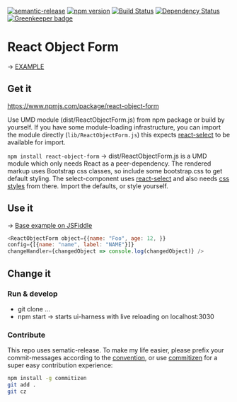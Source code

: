 [![semantic-release](https://img.shields.io/badge/%20%20%F0%9F%93%A6%F0%9F%9A%80-semantic--release-e10079.svg)](https://github.com/semantic-release/semantic-release)
[![npm version](https://badge.fury.io/js/react-object-form.svg)](https://badge.fury.io/js/react-object-form)
[![Build Status](https://travis-ci.org/fkretzer/react-object-form.svg?branch=master)](https://travis-ci.org/fkretzer/react-object-form)
[![Dependency Status](https://www.versioneye.com/user/projects/57d7c71dbf2b4b0050f30ae8/badge.svg)](https://www.versioneye.com/user/projects/57d7c71dbf2b4b0050f30ae8)
[![Greenkeeper badge](https://badges.greenkeeper.io/fkretzer/react-object-form.svg)](https://greenkeeper.io/)

# React Object Form



-> [EXAMPLE](https://jsfiddle.net/dhfsk/gfzpghun/)

## Get it

https://www.npmjs.com/package/react-object-form

Use UMD module (dist/ReactObjectForm.js) from npm package or build by yourself. If you have some module-loading infrastructure, you can import the module directly (`lib/ReactObjectForm.js`) this expects [react-select](https://github.com/JedWatson/react-select) to be available for import.

`npm install react-object-form` -> dist/ReactObjectForm.js is a UMD module which only needs React as a peer-dependency.
The rendered markup uses Bootstrap css classes, so include some bootstrap.css to get default styling. The select-component uses [react-select](https://github.com/JedWatson/react-select) and also needs [css styles](https://raw.githubusercontent.com/JedWatson/react-select/master/dist/react-select.css) from there. Import the defaults, or style yourself.

## Use it
-> [Base example on JSFiddle](https://jsfiddle.net/dhfsk/gfzpghun/)

```javascript
<ReactObjectForm object={{name: "Foo", age: 12, }} 
config={[{name: "name", label: "NAME"}]} 
changeHandler={changedObject => console.log(changedObject)} />
```

## Change it
### Run & develop
- git clone ...
- npm start -> starts ui-harness with live reloading on localhost:3030

### Contribute

This repo uses sematic-release. To make my life easier, please prefix your commit-messages according to the [convention](https://github.com/conventional-changelog/conventional-changelog-angular/blob/master/convention.md), or use [commitizen](https://commitizen.github.io/cz-cli/) for a super easy contribution experience:
```bash
npm install -g commitizen
git add .
git cz
```
